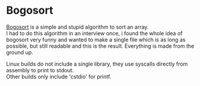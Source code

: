 # Bogosort
[Bogosort](https://en.wikipedia.org/wiki/Bogosort) is a simple and stupid algorithm to sort an array.  
I had to do this algorithm in an interview once, i found the whole idea of bogosort very funny and wanted to make a single file which is as long as possible, but still readable and this is the result. Everything is made from the ground up.   


Linux builds do not include a single library, they use syscalls directly from assembly to print to stdout.  
Other builds only include 'cstdio' for printf.
